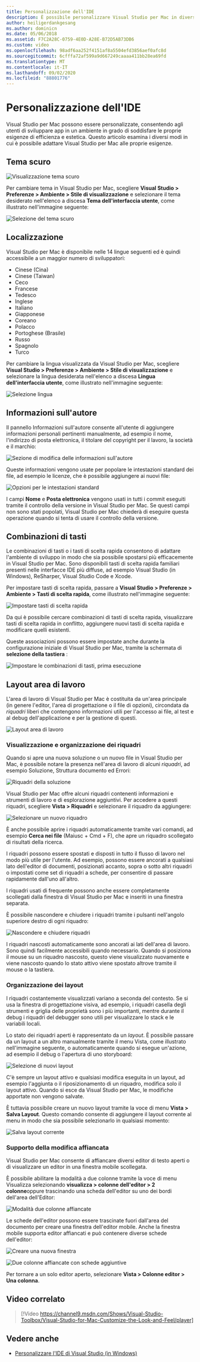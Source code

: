 ```yaml
---
title: Personalizzazione dell'IDE
description: È possibile personalizzare Visual Studio per Mac in diversi modi, consentendo agli utenti di sviluppare app in un ambiente in grado di soddisfare sia le esigenze di efficienza che quelle estetiche. In questo articolo vengono illustrati i diversi modi in cui Visual Studio per Mac possibile adattarsi alle proprie esigenze.
author: heiligerdankgesang
ms.author: dominicn
ms.date: 05/06/2018
ms.assetid: F7C2A28C-0759-4E0D-A28E-B72D5AB73DB6
ms.custom: video
ms.openlocfilehash: 98adf6aa252f4151af8a5504efd3856aef0afc8d
ms.sourcegitcommit: 6cfffa72af599a9d667249caaaa411bb28ea69fd
ms.translationtype: MT
ms.contentlocale: it-IT
ms.lasthandoff: 09/02/2020
ms.locfileid: "88801776"
---
```

# <a name="customizing-the-ide"></a>Personalizzazione dell'IDE

Visual Studio per Mac possono essere personalizzate, consentendo agli utenti di sviluppare app in un ambiente in grado di soddisfare le proprie esigenze di efficienza e estetica. Questo articolo esamina i diversi modi in cui è possibile adattare Visual Studio per Mac alle proprie esigenze.

## <a name="dark-theme"></a>Tema scuro

![Visualizzazione tema scuro](media/customizing-the-ide-image7a.png)

Per cambiare tema in Visual Studio per Mac, scegliere **Visual Studio > Preferenze > Ambiente > Stile di visualizzazione** e selezionare il tema desiderato nell'elenco a discesa **Tema dell'interfaccia utente**, come illustrato nell'immagine seguente:

![Selezione del tema scuro](media/customizing-the-ide-image7b.png)

## <a name="localization"></a>Localizzazione

Visual Studio per Mac è disponibile nelle 14 lingue seguenti ed è quindi accessibile a un maggior numero di sviluppatori:

* Cinese (Cina)
* Cinese (Taiwan)
* Ceco
* Francese
* Tedesco
* Inglese
* Italiano
* Giapponese
* Coreano
* Polacco
* Portoghese (Brasile)
* Russo
* Spagnolo
* Turco

Per cambiare la lingua visualizzata da Visual Studio per Mac, scegliere **Visual Studio > Preferenze > Ambiente > Stile di visualizzazione** e selezionare la lingua desiderata nell'elenco a discesa **Lingua dell'interfaccia utente**, come illustrato nell'immagine seguente:

![Selezione lingua](media/customizing-the-ide-image11a.png)

## <a name="author-information"></a>Informazioni sull'autore

Il pannello Informazioni sull'autore consente all'utente di aggiungere informazioni personali pertinenti manualmente, ad esempio il nome, l'indirizzo di posta elettronica, il titolare del copyright per il lavoro, la società e il marchio:

![Sezione di modifica delle informazioni sull'autore](media/customizing-the-ide-image9a.png)

Queste informazioni vengono usate per popolare le intestazioni standard dei file, ad esempio le licenze, che è possibile aggiungere ai nuovi file:

![Opzioni per le intestazioni standard](media/customizing-the-ide-image8a.png)

I campi **Nome** e **Posta elettronica** vengono usati in tutti i commit eseguiti tramite il controllo della versione in Visual Studio per Mac. Se questi campi non sono stati popolati, Visual Studio per Mac chiederà di eseguire questa operazione quando si tenta di usare il controllo della versione.

## <a name="key-bindings"></a>Combinazioni di tasti

Le combinazioni di tasti o i tasti di scelta rapida consentono di adattare l'ambiente di sviluppo in modo che sia possibile spostarsi più efficacemente in Visual Studio per Mac. Sono disponibili tasti di scelta rapida familiari presenti nelle interfacce IDE più diffuse, ad esempio Visual Studio (in Windows), ReSharper, Visual Studio Code e Xcode.

Per impostare tasti di scelta rapida, passare a **Visual Studio > Preferenze > Ambiente > Tasti di scelta rapida**, come illustrato nell'immagine seguente:

![Impostare tasti di scelta rapida](media/customizing-the-ide-image10a.png)

Da qui è possibile cercare combinazioni di tasti di scelta rapida, visualizzare tasti di scelta rapida in conflitto, aggiungere nuovi tasti di scelta rapida e modificare quelli esistenti.

Queste associazioni possono essere impostate anche durante la configurazione iniziale di Visual Studio per Mac, tramite la schermata di **selezione della tastiera** :

![Impostare le combinazioni di tasti, prima esecuzione](media/ide-tour-2019-keyboard-shortcut.png)

## <a name="workspace-layout"></a>Layout area di lavoro

L'area di lavoro di Visual Studio per Mac è costituita da un'area principale (in genere l'editor, l'area di progettazione o il file di opzioni), circondata da *riquadri* liberi che contengono informazioni utili per l'accesso ai file, al test e al debug dell'applicazione e per la gestione di questi.

 ![Layout area di lavoro](media/customizing-the-ide-image1a.png)

### <a name="viewing-and-arranging-pads"></a>Visualizzazione e organizzazione dei riquadri

Quando si apre una nuova soluzione o un nuovo file in Visual Studio per Mac, è possibile notare la presenza nell'area di lavoro di alcuni *riquadri*, ad esempio Soluzione, Struttura documento ed Errori:

![Riquadri della soluzione](media/customizing-the-ide-image2a.png)

Visual Studio per Mac offre alcuni riquadri contenenti informazioni e strumenti di lavoro e di esplorazione aggiuntivi. Per accedere a questi riquadri, scegliere **Vista > Riquadri** e selezionare il riquadro da aggiungere:

![Selezionare un nuovo riquadro](media/customizing-the-ide-image3a.png)

È anche possibile aprire i riquadri automaticamente tramite vari comandi, ad esempio **Cerca nei file** (Maiusc + Cmd + F), che apre un riquadro scollegato di risultati della ricerca.

I riquadri possono essere spostati e disposti in tutto il flusso di lavoro nel modo più utile per l'utente. Ad esempio, possono essere ancorati a qualsiasi lato dell'editor di documenti, posizionati accanto, sopra o sotto altri riquadri o impostati come set di riquadri a schede, per consentire di passare rapidamente dall'uno all'altro.

I riquadri usati di frequente possono anche essere completamente scollegati dalla finestra di Visual Studio per Mac e inseriti in una finestra separata.

È possibile nascondere e chiudere i riquadri tramite i pulsanti nell'angolo superiore destro di ogni riquadro:

![Nascondere e chiudere riquadri](media/customizing-the-ide-image5a.png)

I riquadri nascosti automaticamente sono ancorati ai lati dell'area di lavoro. Sono quindi facilmente accessibili quando necessario. Quando si posiziona il mouse su un riquadro nascosto, questo viene visualizzato nuovamente e viene nascosto quando lo stato attivo viene spostato altrove tramite il mouse o la tastiera.

### <a name="organizing-layouts"></a>Organizzazione dei layout

I riquadri costantemente visualizzati variano a seconda del contesto. Se si usa la finestra di progettazione visiva, ad esempio, i riquadri casella degli strumenti e griglia delle proprietà sono i più importanti, mentre durante il debug i riquadri del debugger sono utili per visualizzare lo stack e le variabili locali.

Lo stato dei riquadri aperti è rappresentato da un *layout*. È possibile passare da un layout a un altro manualmente tramite il menu Vista, come illustrato nell'immagine seguente, o automaticamente quando si esegue un'azione, ad esempio il debug o l'apertura di uno storyboard:

![Selezione di nuovi layout](media/customizing-the-ide-image6b.png)

C'è sempre un layout attivo e qualsiasi modifica eseguita in un layout, ad esempio l'aggiunta o il riposizionamento di un riquadro, modifica solo il layout attivo. Quando si esce da Visual Studio per Mac, le modifiche apportate non vengono salvate.

È tuttavia possibile creare un nuovo layout tramite la voce di menu **Vista > Salva Layout**. Questo comando consente di aggiungere il layout corrente al menu in modo che sia possibile selezionarlo in qualsiasi momento:

![Salva layout corrente](media/customizing-the-ide-image6a.png)

### <a name="side-by-side-editing-support"></a>Supporto della modifica affiancata

Visual Studio per Mac consente di affiancare diversi editor di testo aperti o di visualizzare un editor in una finestra mobile scollegata.

È possibile abilitare la modalità a due colonne tramite la voce di menu Visualizza selezionando **visualizza > colonne dell'editor > 2 colonne**oppure trascinando una scheda dell'editor su uno dei bordi dell'area dell'Editor:

![Modalità due colonne affiancate](media/customizing-the-ide-sbs.png)

Le schede dell'editor possono essere trascinate fuori dall'area del documento per creare una finestra dell'editor mobile. Anche la finestra mobile supporta editor affiancati e può contenere diverse schede dell'editor:

![Creare una nuova finestra](media/customizing-the-ide-sbs1.png)

![Due colonne affiancate con schede aggiuntive](media/customizing-the-ide-sbs2.png)

Per tornare a un solo editor aperto, selezionare **Vista > Colonne editor > Una colonna**.

## <a name="related-video"></a>Video correlato

> [!Video https://channel9.msdn.com/Shows/Visual-Studio-Toolbox/Visual-Studio-for-Mac-Customize-the-Look-and-Feel/player]

## <a name="see-also"></a>Vedere anche

- [Personalizzare l'IDE di Visual Studio (in Windows)](/visualstudio/ide/personalizing-the-visual-studio-ide)